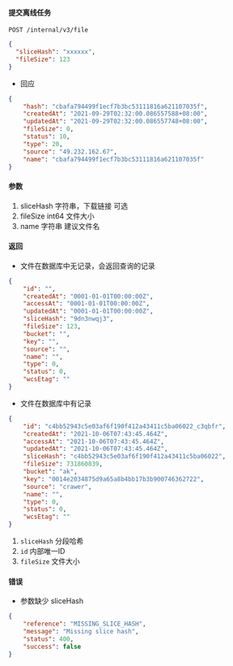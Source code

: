 #### 提交离线任务


```POST /internal/v3/file```

```json
{
  "sliceHash": "xxxxxx",
  "fileSize": 123
}
```

* 回应

```json
{
    "hash": "cbafa794499f1ecf7b3bc53111816a621107035f",
    "createdAt": "2021-09-29T02:32:00.086557588+08:00",
    "updatedAt": "2021-09-29T02:32:00.086557748+08:00",
    "fileSize": 0,
    "status": 10,
    "type": 20,
    "source": "49.232.162.67",
    "name": "cbafa794499f1ecf7b3bc53111816a621107035f"
}
```

#### 参数

1. sliceHash 字符串，下载链接 可选
2. fileSize int64 文件大小
3. name 字符串 建议文件名


#### 返回

* 文件在数据库中无记录，会返回查询的记录

```json
{
    "id": "",
    "createdAt": "0001-01-01T00:00:00Z",
    "accessAt": "0001-01-01T00:00:00Z",
    "updatedAt": "0001-01-01T00:00:00Z",
    "sliceHash": "9dn3nwqj3",
    "fileSize": 123,
    "bucket": "",
    "key": "",
    "source": "",
    "name": "",
    "type": 0,
    "status": 0,
    "wcsEtag": ""
}
```

* 文件在数据库中有记录

```json
{
    "id": "c4bb52943c5e03af6f190f412a43411c5ba06022_c3qbfr",
    "createdAt": "2021-10-06T07:43:45.464Z",
    "accessAt": "2021-10-06T07:43:45.464Z",
    "updatedAt": "2021-10-06T07:43:45.464Z",
    "sliceHash": "c4bb52943c5e03af6f190f412a43411c5ba06022",
    "fileSize": 731860839,
    "bucket": "ak",
    "key": "0014e2034875d9a65a8b4bb17b3b900746362722",
    "source": "crawer",
    "name": "",
    "type": 0,
    "status": 0,
    "wcsEtag": ""
}
```


1. ```sliceHash``` 分段哈希
2. ```id``` 内部唯一ID
3. ```fileSize``` 文件大小




#### 错误

* 参数缺少 sliceHash

```json
{
    "reference": "MISSING_SLICE_HASH",
    "message": "Missing slice hash",
    "status": 400,
    "success": false
}
```
